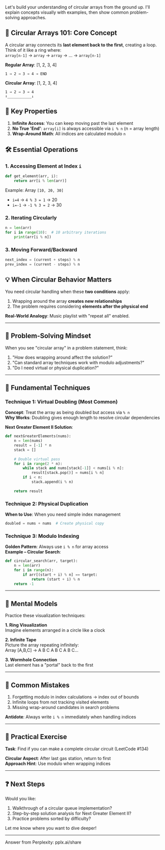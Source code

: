 


Let's build your understanding of circular arrays from the ground up. I'll explain concepts visually with examples, then show common problem-solving approaches.

## 🌟 **Circular Arrays 101: Core Concept**
A circular array connects its **last element back to the first**, creating a loop. Think of it like a ring where:  
`array[n-1]` → `array` → `array` → ... → `array[n-1]`

**Regular Array**: [1, 2, 3, 4]  
```
1 → 2 → 3 → 4 → END
```

**Circular Array**: [1, 2, 3, 4]  
```
1 → 2 → 3 → 4  
↑___________↓
```

## 🔑 **Key Properties**
1. **Infinite Access**: You can keep moving past the last element  
2. **No True 'End'**: `array[i]` is always accessible via `i % n` (n = array length)  
3. **Wrap-Around Math**: All indices are calculated modulo `n`  

## 🛠 **Essential Operations**

### 1. **Accessing Element at Index `i`**
```python
def get_element(arr, i):
    return arr[i % len(arr)]
```

Example: Array `[10, 20, 30]`  
- `i=4` → `4 % 3 = 1` → 20  
- `i=-1` → `-1 % 3 = 2` → 30  

### 2. **Iterating Circularly**
```python
n = len(arr)
for i in range(10):  # 10 arbitrary iterations
    print(arr[i % n])
```

### 3. **Moving Forward/Backward**
```python
next_index = (current + steps) % n
prev_index = (current - steps) % n
```

## 💡 **When Circular Behavior Matters**
You need circular handling when these **two conditions** apply:  
1. Wrapping around the array **creates new relationships**  
2. The problem requires considering **elements after the physical end**  

**Real-World Analogy**: Music playlist with "repeat all" enabled.

---

## 🧩 **Problem-Solving Mindset**
When you see "circular array" in a problem statement, think:

1. "How does wrapping around affect the solution?"  
2. "Can standard array techniques work with modulo adjustments?"  
3. "Do I need virtual or physical duplication?"  

---

## 🎯 **Fundamental Techniques**

### **Technique 1: Virtual Doubling (Most Common)**
**Concept**: Treat the array as being doubled but access via `% n`  
**Why Works**: Doubling gives enough length to resolve circular dependencies  

**Next Greater Element II Solution**:  
```python
def nextGreaterElements(nums):
    n = len(nums)
    result = [-1] * n
    stack = []
    
    # Double virtual pass
    for i in range(2 * n):
        while stack and nums[stack[-1]] < nums[i % n]:
            result[stack.pop()] = nums[i % n]
        if i < n:
            stack.append(i % n)
    
    return result
```

### **Technique 2: Physical Duplication**
**When to Use**: When you need simple index management  
```python
doubled = nums + nums  # Create physical copy
```

### **Technique 3: Modulo Indexing**
**Golden Pattern**: Always use `i % n` for array access  
**Example – Circular Search**:
```python
def circular_search(arr, target):
    n = len(arr)
    for i in range(n):
        if arr[(start + i) % n] == target:
            return (start + i) % n
    return -1
```

---

## 🧠 **Mental Models**  
Practice these visualization techniques:

**1. Ring Visualization**  
Imagine elements arranged in a circle like a clock

**2. Infinite Tape**  
Picture the array repeating infinitely:  
Array [A,B,C] → A B C A B C A B C...

**3. Wormhole Connection**  
Last element has a "portal" back to the first

---

## 🚨 **Common Mistakes**
1. Forgetting modulo in index calculations → index out of bounds  
2. Infinite loops from not tracking visited elements  
3. Missing wrap-around candidates in search problems  

**Antidote**: Always write `i % n` immediately when handling indices

---

## 💪 **Practical Exercise**  
**Task**: Find if you can make a complete circular circuit (LeetCode #134)  

**Circular Aspect**: After last gas station, return to first  
**Approach Hint**: Use modulo when wrapping indices  

---

## ❓ **Next Steps**  
Would you like:  
1. Walkthrough of a circular queue implementation?  
2. Step-by-step solution analysis for Next Greater Element II?  
3. Practice problems sorted by difficulty?  

Let me know where you want to dive deeper!

---
Answer from Perplexity: pplx.ai/share
<!--stackedit_data:
eyJoaXN0b3J5IjpbMTg1NzE3MjkwXX0=
-->